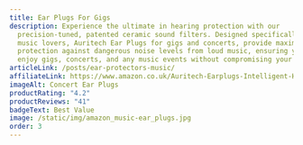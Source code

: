 ```yaml
---
title: Ear Plugs For Gigs
description: Experience the ultimate in hearing protection with our
  precision-tuned, patented ceramic sound filters. Designed specifically for
  music lovers, Auritech Ear Plugs for gigs and concerts, provide maximum
  protection against dangerous noise levels from loud music, ensuring you can
  enjoy gigs, concerts, and any music events without compromising your hearing.
articleLink: /posts/ear-protectors-music/
affiliateLink: https://www.amazon.co.uk/Auritech-Earplugs-Intelligent-Hearing-Protection/dp/B00DEJDAZQ?maas=maas_adg_9E9978886E5147CF64A24F754C97BD42_afap_abs&ref_=aa_maas&tag=maas
imageAlt: Concert Ear Plugs
productRating: "4.2"
productReviews: "41"
badgeText: Best Value
image: /static/img/amazon_music-ear_plugs.jpg
order: 3
---
```

